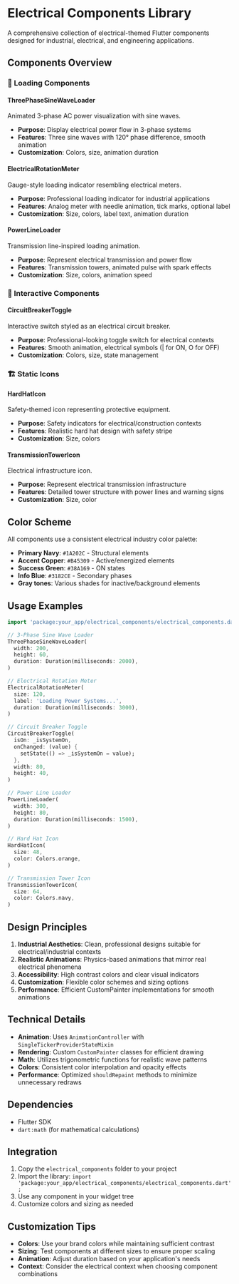 # Electrical Components Library

A comprehensive collection of electrical-themed Flutter components designed for industrial, electrical, and engineering applications.

## Components Overview

### 🔄 Loading Components

#### ThreePhaseSineWaveLoader
Animated 3-phase AC power visualization with sine waves.
- **Purpose**: Display electrical power flow in 3-phase systems
- **Features**: Three sine waves with 120° phase difference, smooth animation
- **Customization**: Colors, size, animation duration

#### ElectricalRotationMeter
Gauge-style loading indicator resembling electrical meters.
- **Purpose**: Professional loading indicator for industrial applications
- **Features**: Analog meter with needle animation, tick marks, optional label
- **Customization**: Size, colors, label text, animation duration

#### PowerLineLoader
Transmission line-inspired loading animation.
- **Purpose**: Represent electrical transmission and power flow
- **Features**: Transmission towers, animated pulse with spark effects
- **Customization**: Size, colors, animation speed

### 🔧 Interactive Components

#### CircuitBreakerToggle
Interactive switch styled as an electrical circuit breaker.
- **Purpose**: Professional-looking toggle switch for electrical contexts
- **Features**: Smooth animation, electrical symbols (| for ON, O for OFF)
- **Customization**: Colors, size, state management

### 🏗️ Static Icons

#### HardHatIcon
Safety-themed icon representing protective equipment.
- **Purpose**: Safety indicators for electrical/construction contexts
- **Features**: Realistic hard hat design with safety stripe
- **Customization**: Size, colors

#### TransmissionTowerIcon
Electrical infrastructure icon.
- **Purpose**: Represent electrical transmission infrastructure
- **Features**: Detailed tower structure with power lines and warning signs
- **Customization**: Size, color

## Color Scheme

All components use a consistent electrical industry color palette:

- **Primary Navy**: `#1A202C` - Structural elements
- **Accent Copper**: `#B45309` - Active/energized elements
- **Success Green**: `#38A169` - ON states
- **Info Blue**: `#3182CE` - Secondary phases
- **Gray tones**: Various shades for inactive/background elements

## Usage Examples

```dart
import 'package:your_app/electrical_components/electrical_components.dart';

// 3-Phase Sine Wave Loader
ThreePhaseSineWaveLoader(
  width: 200,
  height: 60,
  duration: Duration(milliseconds: 2000),
)

// Electrical Rotation Meter
ElectricalRotationMeter(
  size: 120,
  label: 'Loading Power Systems...',
  duration: Duration(milliseconds: 3000),
)

// Circuit Breaker Toggle
CircuitBreakerToggle(
  isOn: _isSystemOn,
  onChanged: (value) {
    setState(() => _isSystemOn = value);
  },
  width: 80,
  height: 40,
)

// Power Line Loader
PowerLineLoader(
  width: 300,
  height: 80,
  duration: Duration(milliseconds: 1500),
)

// Hard Hat Icon
HardHatIcon(
  size: 48,
  color: Colors.orange,
)

// Transmission Tower Icon
TransmissionTowerIcon(
  size: 64,
  color: Colors.navy,
)
```

## Design Principles

1. **Industrial Aesthetics**: Clean, professional designs suitable for electrical/industrial contexts
2. **Realistic Animations**: Physics-based animations that mirror real electrical phenomena
3. **Accessibility**: High contrast colors and clear visual indicators
4. **Customization**: Flexible color schemes and sizing options
5. **Performance**: Efficient CustomPainter implementations for smooth animations

## Technical Details

- **Animation**: Uses `AnimationController` with `SingleTickerProviderStateMixin`
- **Rendering**: Custom `CustomPainter` classes for efficient drawing
- **Math**: Utilizes trigonometric functions for realistic wave patterns
- **Colors**: Consistent color interpolation and opacity effects
- **Performance**: Optimized `shouldRepaint` methods to minimize unnecessary redraws

## Dependencies

- Flutter SDK
- `dart:math` (for mathematical calculations)

## Integration

1. Copy the `electrical_components` folder to your project
2. Import the library: `import 'package:your_app/electrical_components/electrical_components.dart';`
3. Use any component in your widget tree
4. Customize colors and sizing as needed

## Customization Tips

- **Colors**: Use your brand colors while maintaining sufficient contrast
- **Sizing**: Test components at different sizes to ensure proper scaling
- **Animation**: Adjust duration based on your application's needs
- **Context**: Consider the electrical context when choosing component combinations